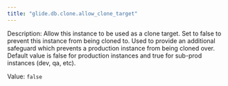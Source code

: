 ```yaml
---
title: "glide.db.clone.allow_clone_target"
---
```


Description: Allow this instance to be used as a clone target. Set to false to prevent this instance from being cloned to. Used to provide an additional safeguard which prevents a production instance from being cloned over. Default value is false for production instances and true for sub-prod instances (dev, qa, etc).

Value: `false`